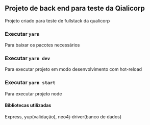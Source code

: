 ## Projeto de back end para teste da Qialicorp

Projeto criado para teste de fullstack da qualicorp

### Executar `yarn`

Para baixar os pacotes necessários

### Executar `yarn dev`

Para executar projeto em modo desenvolvimento com hot-reload

### Executar `yarn start`

Para executar projeto node

#### Bibliotecas utilizadas

Express, yup(validação), neo4j-driver(banco de dados)


